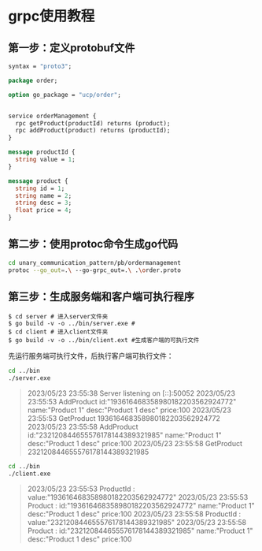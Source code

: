 # grpc使用教程
## 第一步：定义protobuf文件
```protobuf
syntax = "proto3";

package order;

option go_package = "ucp/order";


service orderManagement {
  rpc getProduct(productId) returns (product);
  rpc addProduct(product) returns (productId);
}

message productId {
  string value = 1;
}

message product {
  string id = 1;
  string name = 2;
  string desc = 3;
  float price = 4;
}
```

## 第二步：使用protoc命令生成go代码
```bash
cd unary_communication_pattern/pb/ordermanagement
protoc --go_out=.\ --go-grpc_out=.\ .\order.proto
```

## 第三步：生成服务端和客户端可执行程序
```
$ cd server # 进入server文件夹
$ go build -v -o ../bin/server.exe #
$ cd client # 进入client文件夹
$ go build -v -o ../bin/client.ext #生成客户端的可执行文件
```

先运行服务端可执行文件，后执行客户端可执行文件：
```bash
cd ../bin
./server.exe
```

>2023/05/23 23:55:38 Server listening on [::]:50052
2023/05/23 23:55:53 AddProduct id:"193616468358980182203562924772" name:"Product 1" desc:"Product 1 desc" price:100
2023/05/23 23:55:53 GetProduct 193616468358980182203562924772
2023/05/23 23:55:58 AddProduct id:"232120844655576178144389321985" name:"Product 1" desc:"Product 1 desc" price:100
2023/05/23 23:55:58 GetProduct 232120844655576178144389321985

```bash
cd ../bin
./client.exe
```

>2023/05/23 23:55:53 ProductId : value:"193616468358980182203562924772"
2023/05/23 23:55:53 Product : id:"193616468358980182203562924772" name:"Product 1" desc:"Product 1 desc" price:100
2023/05/23 23:55:58 ProductId : value:"232120844655576178144389321985"
2023/05/23 23:55:58 Product : id:"232120844655576178144389321985" name:"Product 1" desc:"Product 1 desc" price:100
